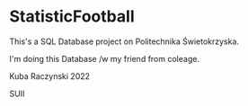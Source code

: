# StatisticFootball
This's a SQL Database project on Politechnika Świetokrzyska. 

I'm doing this Database /w my friend from coleage. 

Kuba Raczynski 2022

SUII
